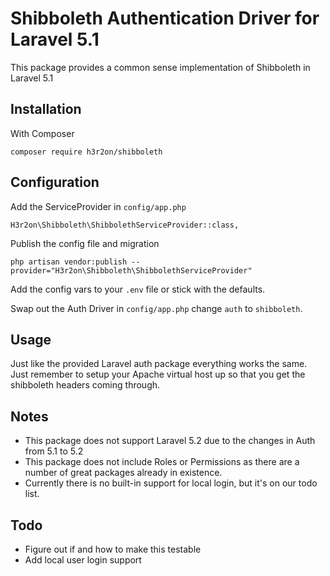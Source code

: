 Shibboleth Authentication Driver for Laravel 5.1
==============================================

This package provides a common sense implementation of Shibboleth in Laravel 5.1

## Installation

With Composer

    composer require h3r2on/shibboleth

## Configuration

Add the ServiceProvider in `config/app.php`

    H3r2on\Shibboleth\ShibbolethServiceProvider::class,

Publish the config file and migration

    php artisan vendor:publish --provider="H3r2on\Shibboleth\ShibbolethServiceProvider"

Add the config vars to your `.env` file or stick with the defaults.

Swap out the Auth Driver in `config/app.php` change `auth` to `shibboleth`.

## Usage

Just like the provided Laravel auth package everything works the same. Just remember to setup your Apache virtual host up so that you get the shibboleth headers coming through.

## Notes

* This package does not support Laravel 5.2 due to the changes in Auth from 5.1 to 5.2
* This package does not include Roles or Permissions as there are a number of great packages already in existence.
* Currently there is no built-in support for local login, but it's on our todo list.

## Todo

* Figure out if and how to make this testable
* Add local user login support
